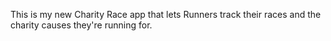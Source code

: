 This is my new Charity Race app that lets Runners track their races and the charity causes they're running for.